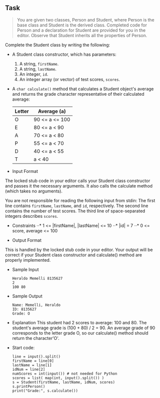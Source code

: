 ## Task

> You are given two classes, Person and Student, where Person is the base class and Student is the derived class. Completed code for Person and a declaration for Student are provided for you in the editor. Observe that Student inherits all the properties of Person.

Complete the Student class by writing the following:

- A Student class constructor, which has  parameters:
    1. A string, `firstName`.
    2. A string, `lastName`.
    3. An integer, `id`.
    4. An integer array (or vector) of test scores, `scores`.

- A `char calculate()` method that calculates a Student object's average and returns the grade character representative of their calculated average:

    | Letter        | Average (a)    |
    | ------------- | -------------- |
    |       O       | 90 <= a <= 100 |
    |       E       | 80 <= a < 90   |
    |       A       | 70 <= a < 80   |
    |       P       | 55 <= a < 70   |
    |       D       | 40 <= a < 55   |
    |       T       | a < 40         |

- Input Format

The locked stub code in your editor calls your Student class constructor and passes it the necessary arguments. It also calls the calculate method (which takes no arguments).

You are not responsible for reading the following input from stdin:
The first line contains `firstName`, `lastName`, and `id`, respectively. The second line contains the number of test scores. The third line of space-separated integers describes `scores`.

- Constraints
   ⋅⋅* 1 <= |firstName|, |lastName| <= 10
   ⋅⋅* |id| = 7
   ⋅⋅* 0 <= score, average <= 100

- Output Format

This is handled by the locked stub code in your editor. Your output will be correct if your Student class constructor and calculate() method are properly implemented.

- Sample Input
    ```
    Heraldo Memelli 8135627
    2
    100 80
    ```

- Sample Output
    ```
    Name: Memelli, Heraldo
    ID: 8135627
    Grade: O
    ```

- Explanation
This student had 2 scores to average: 100 and 80. The student's average grade is (100 + 80) / 2 = 90. An average grade of 90 corresponds to the letter grade O, so our calculate() method should return the character'O'.

- Start code:
    ```
    line = input().split()
    firstName = line[0]
    lastName = line[1]
    idNum = line[2]
    numScores = int(input()) # not needed for Python
    scores = list( map(int, input().split()) )
    s = Student(firstName, lastName, idNum, scores)
    s.printPerson()
    print("Grade:", s.calculate())
    ```